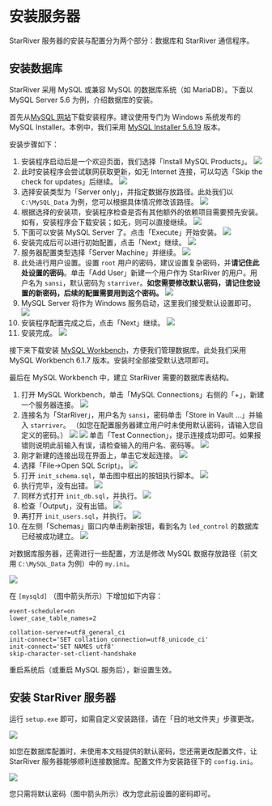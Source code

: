 # 安装服务器

StarRiver 服务器的安装与配置分为两个部分：数据库和 StarRiver 通信程序。

## 安装数据库

StarRiver 采用 MySQL 或兼容 MySQL 的数据库系统（如 MariaDB）。下面以 MySQL Server 5.6 为例，介绍数据库的安装。

首先从[MySQL 网站](http://dev.mysql.com/downloads/mysql/)下载安装程序。建议使用专门为 Windows 系统发布的 MySQL Installer。本例中，我们采用 [MySQL Installer 5.6.19](http://dev.mysql.com/downloads/windows/installer/5.6.html) 版本。

安装步骤如下：

1. 安装程序启动后是一个欢迎页面，我们选择「Install MySQL Products」。
   ![](img/mysql_1.png)
2. 此时安装程序会尝试联网获取更新，如无 Internet 连接，可以勾选「Skip the check for updates」后继续。
   ![](img/mysql_2.png)
3. 选择安装类型为「Server only」，并指定数据存放路径。此处我们以 `C:\MySQL_Data` 为例，您可以根据具体情况修改该路径。
   ![](img/mysql_3.png)
4. 根据选择的安装项，安装程序检查是否有其他额外的依赖项目需要预先安装。如有，安装程序会下载安装；如无，则可以直接继续。
   ![](img/mysql_4.png)
5. 下面可以安装 MySQL Server 了。点击「Execute」开始安装。
   ![](img/mysql_5.png)
6. 安装完成后可以进行初始配置，点击「Next」继续。
   ![](img/mysql_6.png)
7. 服务器配置类型选择「Server Machine」并继续。
   ![](img/mysql_7.png)
8. 此处进行用户设置。设置 `root` 用户的密码，建议设置复杂密码，并**请记住此处设置的密码**。单击「Add User」新建一个用户作为 StarRiver 的用户。用户名为 `sansi`，默认密码为 `starriver`。**如您需要修改默认密码，请记住您设置的新密码，后续的配置需要用到这个密码。**
   ![](img/mysql_8.png)
9. MySQL Server 将作为 Windows 服务启动，这里我们接受默认设置即可。
   ![](img/mysql_9.png)
10. 安装程序配置完成之后，点击「Next」继续。
   ![](img/mysql_10.png)
11. 安装完成。
   ![](img/mysql_11.png)

接下来下载安装 [MySQL Workbench](http://dev.mysql.com/downloads/workbench/)，方便我们管理数据库。此处我们采用 MySQL Workbench 6.1.7 版本。安装时全部接受默认选项即可。

最后在 MySQL Workbench 中，建立 StarRiver 需要的数据库表结构。

1. 打开 MySQL Workbench，单击「MySQL Connections」右侧的「+」，新建一个服务器连接。
   ![](img/db_init_1.png)
2. 连接名为「StarRiver」，用户名为 `sansi`，密码单击「Store in Vault ...」并输入 `starriver`。 （如您在配置服务器建立用户时未使用默认密码，请输入您自定义的密码。）
   ![](img/db_init_2.png)
   ![](img/db_init_3.png)
   单击「Test Connection」，提示连接成功即可。如果报错则说明此前输入有误，请检查输入的用户名、密码等。
   ![](img/db_init_4.png)
3. 刚才新建的连接出现在界面上，单击它发起连接。
   ![](img/db_init_5.png)
4. 选择「File->Open SQL Script」。
   ![](img/db_init_6.png)
5. 打开 `init_schema.sql`，单击图中框出的按钮执行脚本。
   ![](img/db_init_7.png)
6. 执行完毕，没有出错。
   ![](img/db_init_8.png)
7. 同样方式打开 `init_db.sql`，并执行。
   ![](img/db_init_9.png)
8. 检查「Output」，没有出错。
   ![](img/db_init_10.png)
9. 再打开 `init_users.sql`，并执行。
   ![](img/db_init_11.png)
10. 在左侧「Schemas」窗口内单击刷新按钮，看到名为 `led_control` 的数据库已经被成功建立。
   ![](img/db_init_12.png)

对数据库服务器，还需进行一些配置，方法是修改 MySQL 数据存放路径（前文用 `C:\MySQL_Data` 为例）中的 `my.ini`。

![](img/my_ini.png)

在 `[mysqld]` （图中箭头所示）下增加如下内容：

```
event-scheduler=on
lower_case_table_names=2

collation-server=utf8_general_ci
init-connect='SET collation_connection=utf8_unicode_ci'
init-connect='SET NAMES utf8'
skip-character-set-client-handshake
```

重启系统后（或重启 MySQL 服务后），新设置生效。


## 安装 StarRiver 服务器

运行 `setup.exe` 即可，如需自定义安装路径，请在「目的地文件夹」步骤更改。

![](img/setup.png)

如您在数据库配置时，未使用本文档提供的默认密码，您还需更改配置文件，让 StarRiver 服务器能够顺利连接数据库。配置文件为安装路径下的 `config.ini`。

![](img/config.png)

您只需将默认密码（图中箭头所示）改为您此前设置的密码即可。
